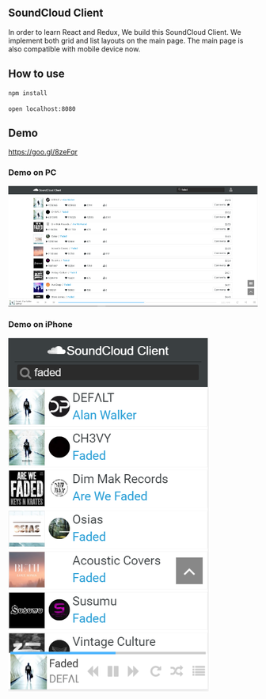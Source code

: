 ## SoundCloud Client
In order to learn React and Redux, We build this SoundCloud Client. We implement both grid and list layouts on the main page. The main page is also compatible with mobile device now.

## How to use
```
npm install

open localhost:8080

```

## Demo
https://goo.gl/8zeFqr

### Demo on PC
![demo on PC](https://github.com/minus-plus/soundcloud-client/blob/dev/public/images/soundcloud-PC-500.png?raw=true)

### Demo on iPhone
![demo on mobile device](https://github.com/minus-plus/soundcloud-client/blob/dev/public/images/soundclout-mobi.PNG?raw=true)